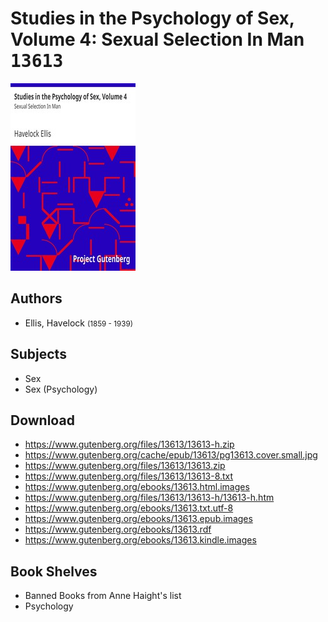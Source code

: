 # Studies in the Psychology of Sex, Volume 4: Sexual Selection In Man <kbd>13613</kbd>

![](./cover.medium.jpg "")

## Authors


 - Ellis, Havelock <small>(1859 - 1939)</small>

## Subjects


 - Sex
 - Sex (Psychology)

## Download


 - https://www.gutenberg.org/files/13613/13613-h.zip
 - https://www.gutenberg.org/cache/epub/13613/pg13613.cover.small.jpg
 - https://www.gutenberg.org/files/13613/13613.zip
 - https://www.gutenberg.org/files/13613/13613-8.txt
 - https://www.gutenberg.org/ebooks/13613.html.images
 - https://www.gutenberg.org/files/13613/13613-h/13613-h.htm
 - https://www.gutenberg.org/ebooks/13613.txt.utf-8
 - https://www.gutenberg.org/ebooks/13613.epub.images
 - https://www.gutenberg.org/ebooks/13613.rdf
 - https://www.gutenberg.org/ebooks/13613.kindle.images

## Book Shelves


 - Banned Books from Anne Haight's list
 - Psychology
